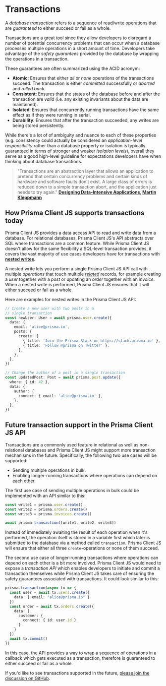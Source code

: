 # Transactions

A _database transaction_ refers to a sequence of read/write operations that are _guaranteed_ to either succeed or fail as a whole. 

Transactions are a great tool since they allow developers to disregard a number of potential concurrency problems that can occur when a database processes multiple operations in a short amount of time. Developers take advantage of the _safety guarantees_ provided by the database by wrapping the operations in a transaction.

These guarantees are often summarized using the ACID acronym:

- **Atomic**: Ensures that either _all_ or _none_ operations of the transactions succeed. The transaction is either _committed_ successfully or _aborted_ and _rolled back_.
- **Consistent**: Ensures that the states of the database before and after the transaction are _valid_ (i.e. any existing invariants about the data are maintained).
- **Isolated**: Ensures that concurrently running transactions have the same effect as if they were running in serial.
- **Durability**: Ensures that after the transaction succeeded, any writes are being stored persistently.

While there's a lot of of ambiguity and nuance to each of these properties (e.g. consistency could actually be considered an _application-level responsibility_ rather than a database property or isolation is typically guaranteed in terms of stronger and weaker _isolation levels_), overall they serve as a good high-level guideline for expectations developers have when thinking about database transactions. 

> "Transactions are an abstraction layer that allows an application to pretend that certain concurrency problems and certain kinds of hardware and software faults don’t exist. A large class of errors is reduced down to a simple transaction abort, and the application just needs to try again." **[Designing Data-Intensive Applications](https://dataintensive.net/), [Martin Kleppmann](https://twitter.com/martinkl)** 

## How Prisma Client JS supports transactions today

Prisma Client JS provides a data access API to read and write data from a database. For relational databases, Prisma Client JS's API abstracts over SQL where transactions are a common feature. While Prisma Client JS doesn't allow for the same flexibility a SQL-level transaction provides, it covers the vast majority of use cases developers have for transactions with [**nested writes**](./relations.md#nested-writes).

A nested write lets you perform a single Prisma Client JS API call with multiple _operations_ that touch multiple [_related_](./relations.md#nested-writes) records, for example creating a _user_ together with a _post_ or updating an _order_ together with an _invoice_. When a nested write is performed, Prisma Client JS ensures that it will either succeed or fail as a whole.

Here are examples for nested writes in the Prisma Client JS API:

```ts
// Create a new user with two posts in a 
// single transaction
const newUser: User = await prisma.user.create({
  data: {
    email: 'alice@prisma.io',
    posts: {
      create: [
        { title: 'Join the Prisma Slack on https://slack.prisma.io' },
        { title: 'Follow @prisma on Twitter' },
      ],
    },
  },
})
```

```ts
// Change the author of a post in a single transaction
const updatedPost: Post = await prisma.post.update({
  where: { id: 42 },
  data: {
    author: {
      connect: { email: 'alice@prisma.io' },
    },
  },
})
```

## Future transaction support in the Prisma Client JS API

Transactions are a commonly used feature in relational as well as non-relational databases and Prisma Client JS might support more transaction mechanisms in the future. Specifically, the following two use cases will be supported:

- Sending multiple operations in bulk.
- Enabling longer-running transactions where operations can depend on each other.

The first use case of sending multiple operations in bulk could be implemented with an API similar to this:

```ts
const write1 = prisma.user.create()
const write2 = prisma.orders.create()
const write3 = prisma.invoices.create()

await prisma.transaction([write1, write2, write3])
```

Instead of immediately awaiting the result of each operation when it's performed, the operation itself is stored in a variable first which later is submitted to the database via a method called `transaction`. Prisma Client JS will ensure that either all three `create`-operations or none of them succeed.

The second use case of longer-running transactions where operations can depend on each other is a bit more involved. Prisma Client JS would need to expose a _transaction API_ which enables developers to initiate and commit a transaction themselves while Prisma Client JS takes care of ensuring the safety guarantees associated with transactions. It could look similar to this:

```ts
prisma.transaction(async tx => {
  const user = await tx.users.create({
    data: { email: "alice@prisma.io" }
  })
  const order = await tx.orders.create({
    data: {
      customer: {
        connect: { id: user.id }
      }
    }
  })
  await tx.commit()
})
```

In this case, the API provides a way to wrap a sequence of operations in a callback which gets executed as a transaction, therefore is guaranteed to either succeed or fail as a whole.

If you'd like to see transactions supported in the future, [please join the discussion on GitHub](https://github.com/prisma/prisma2/issues/312).
